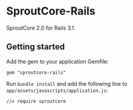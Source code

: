 SproutCore-Rails
================

SproutCore 2.0 for Rails 3.1.


Getting started
---------------

Add the gem to your application Gemfile:

    gem "sproutcore-rails"

Run `bundle install` and add the following line to 
`app/assets/javascripts/application.js`:

    //= require sproutcore


